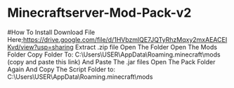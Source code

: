# Minecraftserver-Mod-Pack-v2

#How To Install
Download File Here;https://drive.google.com/file/d/1HVbzmlQE7JQTyRhzMqxy2mxAEACEIKvd/view?usp=sharing
Extract .zip file
Open The Folder
Open The Mods Folder
Copy Folder To: C:\Users\USER\AppData\Roaming\.minecraft\mods (copy and paste this link)
And Paste The .jar files
Open The Pack Folder Again And Copy The Script Folder to: C:\Users\USER\AppData\Roaming\.minecraft\mods
